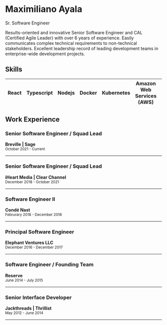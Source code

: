 # Maximiliano Ayala

Sr. Software Engineer

Results-oriented and innovative Senior Software Engineer and CAL (Certified Agile Leader) with over 6 years of experience. Easily communicates complex technical requirements to non-technical stakeholders. Excellent leadership record of leading development teams in enterprise-wide development projects.

## Skills


| React | Typescript | Nodejs | Docker | Kubernetes | Amazon Web Services (AWS) | Serverless |  Bash | Git | Agile |
| ---- | ---- | ---- | ---- | ---- | ---- | ---- | ---- | ---- | ---- |




## Work Experience

### Senior Software Engineer / Squad Lead
**Breville | Sage**  
<sub>October 2021 - Current<sub>
<hr>
  
### Senior Software Engineer / Squad Lead
**iHeart Media | Clear Channel**  
<sub>December 2018 - October 2021<sub>
<hr>

### Software Engineer II
**Condé Nast**  
<sub>Februrary 2018 - December 2018<sub>
<hr>

### Principal Software Engineer
**Elephant Ventures LLC**  
<sub>December 2016 - December 2017<sub>
<hr>
  
### Software Engineer / Founding Team
**Reserve**  
<sub>June 2014 - July 2015<sub>
<hr>
  
### Senior Interface Developer
**Jackthreads | Thrillist**  
<sub>May 2012 - June 2014<sub>
<hr>

